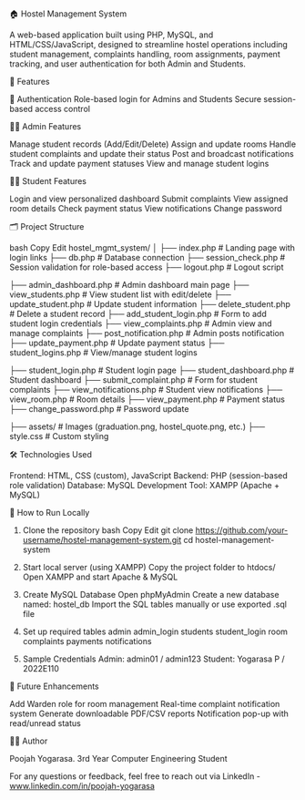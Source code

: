 🏠 Hostel Management System

A web-based application built using PHP, MySQL, and HTML/CSS/JavaScript, designed to streamline hostel operations including student management, complaints handling, room assignments, payment tracking, and user authentication for both Admin and Students.

📌 Features

🔐 Authentication
Role-based login for Admins and Students
Secure session-based access control

🧑‍💼 Admin Features

Manage student records (Add/Edit/Delete)
Assign and update rooms
Handle student complaints and update their status
Post and broadcast notifications
Track and update payment statuses
View and manage student logins

👩‍🎓 Student Features

Login and view personalized dashboard
Submit complaints
View assigned room details
Check payment status
View notifications
Change password

🗂️ Project Structure

bash
Copy
Edit
hostel_mgmt_system/
│
├── index.php                # Landing page with login links
├── db.php                   # Database connection
├── session_check.php        # Session validation for role-based access
├── logout.php               # Logout script

├── admin_dashboard.php      # Admin dashboard main page
├── view_students.php        # View student list with edit/delete
├── update_student.php       # Update student information
├── delete_student.php       # Delete a student record
├── add_student_login.php    # Form to add student login credentials
├── view_complaints.php      # Admin view and manage complaints
├── post_notification.php    # Admin posts notification
├── update_payment.php       # Update payment status
├── student_logins.php       # View/manage student logins

├── student_login.php        # Student login page
├── student_dashboard.php    # Student dashboard
├── submit_complaint.php     # Form for student complaints
├── view_notifications.php   # Student view notifications
├── view_room.php            # Room details
├── view_payment.php         # Payment status
├── change_password.php      # Password update

├── assets/                  # Images (graduation.png, hostel_quote.png, etc.)
├── style.css                # Custom styling


🛠️ Technologies Used

Frontend: HTML, CSS (custom), JavaScript
Backend: PHP (session-based role validation)
Database: MySQL
Development Tool: XAMPP (Apache + MySQL)

🚀 How to Run Locally

1. Clone the repository
    bash
    Copy
    Edit
    git clone https://github.com/your-username/hostel-management-system.git
    cd hostel-management-system
2. Start local server (using XAMPP)
    Copy the project folder to htdocs/
    Open XAMPP and start Apache & MySQL

3. Create MySQL Database
    Open phpMyAdmin
    Create a new database named: hostel_db
    Import the SQL tables manually or use exported .sql file

4. Set up required tables
    admin
    admin_login
    students
    student_login
    room
    complaints
    payments
    notifications

5. Sample Credentials
    Admin: admin01 / admin123
    Student: Yogarasa P / 2022E110

🌱 Future Enhancements

Add Warden role for room management
Real-time complaint notification system
Generate downloadable PDF/CSV reports
Notification pop-up with read/unread status

👩‍💻 Author

Poojah Yogarasa.
3rd Year Computer Engineering Student

For any questions or feedback, feel free to reach out via LinkedIn - www.linkedin.com/in/poojah-yogarasa

